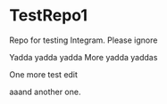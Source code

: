 # TestRepo1

Repo for testing Integram. Please ignore

Yadda yadda yadda
More yadda yaddas

One more test edit

aaand another one.
